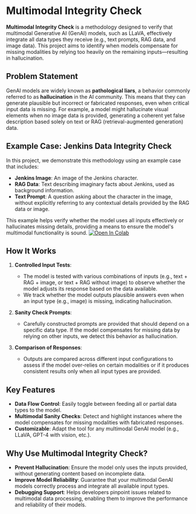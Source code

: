 # Multimodal Integrity Check

**Multimodal Integrity Check** is a methodology designed to verify that multimodal Generative AI (GenAI) models, such as LLaVA, effectively integrate all data types they receive (e.g., text prompts, RAG data, and image data). This project aims to identify when models compensate for missing modalities by relying too heavily on the remaining inputs—resulting in hallucination.

## Problem Statement
GenAI models are widely known as **pathological liars**, a behavior commonly referred to as **hallucination** in the AI community. This means that they can generate plausible but incorrect or fabricated responses, even when critical input data is missing. For example, a model might hallucinate visual elements when no image data is provided, generating a coherent yet false description based solely on text or RAG (retrieval-augmented generation) data.

## Example Case: Jenkins Data Integrity Check
In this project, we demonstrate this methodology using an example case that includes:
- **Jenkins Image**: An image of the Jenkins character.
- **RAG Data**: Text describing imaginary facts about Jenkins, used as background information.
- **Text Prompt**: A question asking about the character in the image, without explicitly referring to any contextual details provided by the RAG data or image.

This example helps verify whether the model uses all inputs effectively or hallucinates missing details, providing a means to ensure the model's multimodal functionality is sound.
[![Open In Colab](https://colab.research.google.com/assets/colab-badge.svg)](https://colab.research.google.com/github/mwtuni/multimodal-integrity-check/blob/main/multimodal_integrity_check.ipynb)

## How It Works

1. **Controlled Input Tests**:
   - The model is tested with various combinations of inputs (e.g., text + RAG + image, or text + RAG without image) to observe whether the model adjusts its response based on the data available.
   - We track whether the model outputs plausible answers even when an input type (e.g., image) is missing, indicating hallucination.

2. **Sanity Check Prompts**:
   - Carefully constructed prompts are provided that should depend on a specific data type. If the model compensates for missing data by relying on other inputs, we detect this behavior as hallucination.

3. **Comparison of Responses**:
   - Outputs are compared across different input configurations to assess if the model over-relies on certain modalities or if it produces consistent results only when all input types are provided.

## Key Features
- **Data Flow Control**: Easily toggle between feeding all or partial data types to the model.
- **Multimodal Sanity Checks**: Detect and highlight instances where the model compensates for missing modalities with fabricated responses.
- **Customizable**: Adapt the tool for any multimodal GenAI model (e.g., LLaVA, GPT-4 with vision, etc.).

## Why Use Multimodal Integrity Check?
- **Prevent Hallucination**: Ensure the model only uses the inputs provided, without generating content based on incomplete data.
- **Improve Model Reliability**: Guarantee that your multimodal GenAI models correctly process and integrate all available input types.
- **Debugging Support**: Helps developers pinpoint issues related to multimodal data processing, enabling them to improve the performance and reliability of their models.

